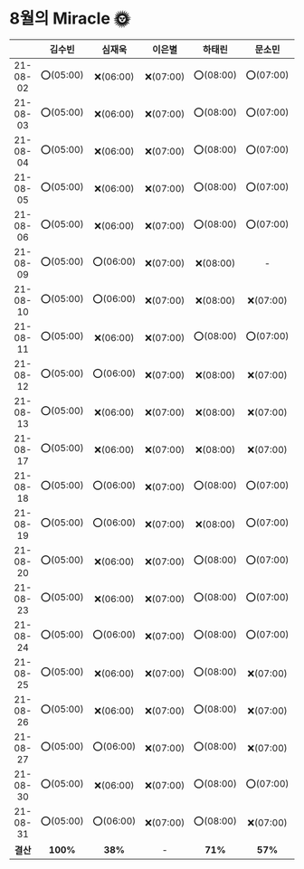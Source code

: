 # 8월의 Miracle 🌞

|          |  김수빈  |  심재욱  |  이은별  |  하태린  |  문소민  |  조혜윤  |  박미지  |
| :------: | :------: | :------: | :------: | :------: | :------: | :------: | :------: |
| 21-08-02 | ⭕(05:00) | ❌(06:00) | ❌(07:00) | ⭕(08:00) | ⭕(07:00) | ⭕(08:00) | ⭕(07:30) |
| 21-08-03 | ⭕(05:00) | ❌(06:00) | ❌(07:00) | ⭕(08:00) | ⭕(07:00) | ⭕(08:00) | ⭕(07:30) |
| 21-08-04 | ⭕(05:00) | ❌(06:00) | ❌(07:00) | ⭕(08:00) | ⭕(07:00) | ⭕(08:00) | ⭕(07:30) |
| 21-08-05 | ⭕(05:00) | ❌(06:00) | ❌(07:00) | ⭕(08:00) | ⭕(07:00) | ❌(08:00) | ⭕(07:30) |
| 21-08-06 | ⭕(05:00) | ❌(06:00) | ❌(07:00) | ⭕(08:00) | ⭕(07:00) | ⭕(08:00) | ⭕(07:30) |
| 21-08-09 | ⭕(05:00) | ⭕(06:00) | ❌(07:00) | ❌(08:00) |    -     |    -     |    -     |
| 21-08-10 | ⭕(05:00) | ⭕(06:00) | ❌(07:00) | ❌(08:00) | ❌(07:00) | ⭕(08:00) |    -     |
| 21-08-11 | ⭕(05:00) | ❌(06:00) | ❌(07:00) | ⭕(08:00) | ⭕(07:00) | ❌(08:00) | ⭕(07:30) |
| 21-08-12 | ⭕(05:00) | ⭕(06:00) | ❌(07:00) | ❌(08:00) | ❌(07:00) | ⭕(08:00) | ⭕(07:30) |
| 21-08-13 | ⭕(05:00) | ❌(06:00) | ❌(07:00) | ❌(08:00) | ❌(07:00) | ⭕(08:00) | ⭕(07:30) |
| 21-08-17 | ⭕(05:00) | ❌(06:00) | ❌(07:00) | ❌(08:00) | ❌(07:00) | ❌(08:00) | ⭕(07:30) |
| 21-08-18 | ⭕(05:00) | ⭕(06:00) | ❌(07:00) | ⭕(08:00) | ⭕(07:00) | ❌(08:00) | ❌(07:30) |
| 21-08-19 | ⭕(05:00) | ⭕(06:00) | ❌(07:00) | ❌(08:00) | ⭕(07:00) | ⭕(08:00) | ⭕(07:30) |
| 21-08-20 | ⭕(05:00) | ❌(06:00) | ❌(07:00) | ⭕(08:00) | ⭕(07:00) | ❌(08:00) | ⭕(07:30) |
| 21-08-23 | ⭕(05:00) | ❌(06:00) | ❌(07:00) | ⭕(08:00) | ⭕(07:00) | ❌(08:00) | ⭕(07:30) |
| 21-08-24 | ⭕(05:00) | ⭕(06:00) | ❌(07:00) | ⭕(08:00) | ⭕(07:00) | ❌(08:00) | ⭕(07:30) |
| 21-08-25 | ⭕(05:00) | ❌(06:00) | ❌(07:00) | ⭕(08:00) | ❌(07:00) | ⭕(08:00) | ⭕(07:30) |
| 21-08-26 | ⭕(05:00) | ❌(06:00) | ❌(07:00) | ⭕(08:00) | ❌(07:00) | ❌(08:00) | ⭕(07:30) |
| 21-08-27 | ⭕(05:00) | ⭕(06:00) | ❌(07:00) | ⭕(08:00) | ❌(07:00) | ❌(08:00) | ⭕(07:30) |
| 21-08-30 | ⭕(05:00) | ❌(06:00) | ❌(07:00) | ⭕(08:00) | ⭕(07:00) | ⭕(08:00) | ⭕(07:30) |
| 21-08-31 | ⭕(05:00) | ⭕(06:00) | ❌(07:00) | ⭕(08:00) | ❌(07:00) | ⭕(08:00) | ❌(07:30) |
| **결산** | **100%** | **38%**  |    -     | **71%**  | **57%**  | **52%**  | **81%**  |

